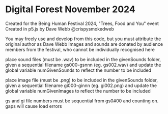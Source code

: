 # Digital Forest November 2024
Created for the Being Human Festival 2024, "Trees, Food and You" event
Created in p5.js by Dave Webb @crispysmokedweb

You may freely use and develop from this code, but you must attribute the original author as Dave Webb
Images and sounds are donated by audience members from the festival, who cannot be individually recognised here

place sound files (must be .wav) to be included in the givenSounds folder, given a sequential filename gs000-gsnnn (eg. gs002.wav) and update the global variable numGivenSounds to reflect the number to be included

place image file (must be .png) to be included in the givenSounds folder, given a sequential filename gi000-ginnn (eg. gi002.png) and update the global variable numGivenImages to reflect the number to be included

gs and gi file numbers must be sequential from gs0#00 and counting on. gaps will cause load errors
